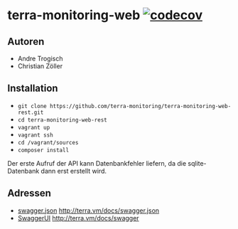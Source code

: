 # terra-monitoring-web [![codecov](https://codecov.io/gh/terra-monitoring/terra-monitoring-web-rest/branch/master/graph/badge.svg)](https://codecov.io/gh/terra-monitoring/terra-monitoring-web-rest)
## Autoren
- Andre Trogisch
- Christian Zöller
## Installation
- `git clone https://github.com/terra-monitoring/terra-monitoring-web-rest.git`
- `cd terra-monitoring-web-rest`
- `vagrant up`
- `vagrant ssh`
- `cd /vagrant/sources`
- `composer install`

Der erste Aufruf der API kann Datenbankfehler liefern, da die sqlite-Datenbank dann erst erstellt wird.

## Adressen
- [swagger.json](http://terra.vm/docs/swagger.json) http://terra.vm/docs/swagger.json
- [SwaggerUI](http://terra.vm/docs/swagger) http://terra.vm/docs/swagger
